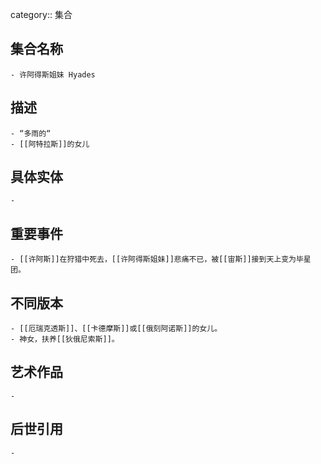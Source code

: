 category:: 集合
## 集合名称
	- 许阿得斯姐妹 Hyades
## 描述
	- “多雨的“
	- [[阿特拉斯]]的女儿
## 具体实体
	-
## 重要事件
	- [[许阿斯]]在狩猎中死去，[[许阿得斯姐妹]]悲痛不已，被[[宙斯]]接到天上变为毕星团。
## 不同版本
	- [[厄瑞克透斯]]、[[卡德摩斯]]或[[俄刻阿诺斯]]的女儿。
	- 神女，扶养[[狄俄尼索斯]]。
## 艺术作品
	-
## 后世引用
	-
